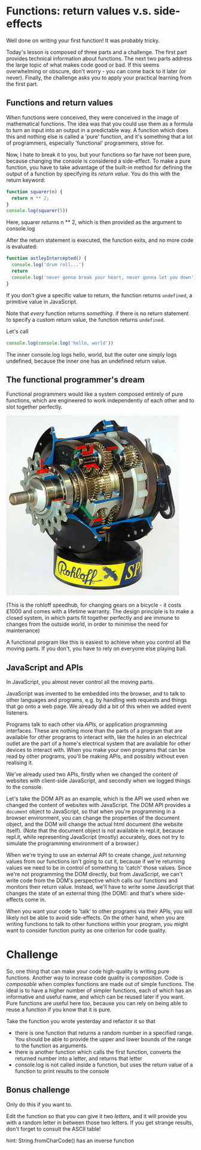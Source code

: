 # Functions: return values v.s. side-effects

Well done on writing your first function! It was probably tricky. 

Today's lesson is composed of three parts and a challenge. The first part provides technical information about functions. The next two parts address the large topic of what makes code good or bad. If this seems overwhelming or obscure, don't worry - you can come back to it later (or never). Finally, the challenge asks you to apply your practical learning from the first part.

## Functions and return values

When functions were conceived, they were conceived in the image of mathematical functions. The idea was that you could use them as a formula to turn an input into an output in a predictable way. A function which does this and nothing else is called a 'pure' function, and it's something that a lot of programmers, especially 'functional' programmers, strive for. 

Now, I hate to break it to you, but your functions so far have _not_ been pure, because changing the console is considered a side-effect. To make a pure function, you have to take advantage of the built-in method for defining the output of a function by specifying its _return value_. You do this with the return keyword:

```javascript
function squarer(n) {
  return n ** 2;
}
console.log(squarer(5))
```

Here, squarer _returns_ n ** 2, which is then provided as the argument to console.log

After the return statement is executed, the function exits, and no more code is evaluated:

```javascript
function astleyIntercepted() {
  console.log('drum roll...')
  return
  console.log('never gonna break your heart, never gonna let you down')
}
```

If you don't give a specific value to return, the function returns ```undefined```, a primitive value in JavaScript. 

Note that _every_ function returns _something_. if there is no return statement to specify a custom return value, the function returns ```undefined```.

Let's call 

```javascript
console.log(console.log('hello, world'))
```

The inner console.log logs hello, world, but the outer one simply logs undefined, because the inner one has an undefined return value. 

## The functional programmer's dream

Functional programmers would like a system composed entirely of pure functions, which are engineered to work independently of each other and to slot together perfectly. 

![rohloff speedhub](../images/rohloff-speedhub.jpg)

(This is the rohloff speedhub, for changing gears on a bicycle - it costs £1000 and comes with a lifetime warranty. The design principle is to make a closed system, in which parts fit together perfectly and are immune to changes from the outside world, in order to minimise the need for maintenance)

A functional program like this is easiest to achieve when you control all the moving parts. If you don't, you have to rely on everyone else playing ball. 

## JavaScript and APIs

In JavaScript, you almost never control all the moving parts.

JavaScript was invented to be embedded into the browser, and to talk to other languages and programs, e.g. by handling web requests and things that go onto a web page. We already did a bit of this when we added event listeners. 

Programs talk to each other via _APIs_, or application programming interfaces. These are nothing more than the parts of a program that are available for other programs to interact with, like the holes in an electrical outlet are the part of a home's electrical system that are available for other devices to interact with. When you make your own programs that can be read by other programs, you'll be making APIs, and possibly without even realising it.

We've already used two APIs, firstly when we changed the content of websites with client-side JavaScript, and secondly when we logged things to the console.

Let's take the DOM API as an example, which is the API we used when we changed the content of websites with JavaScript. The DOM API provides a ```document``` object to JavaScript, so that when you're programming in a browser environment, you can change the properties of the document object, and the DOM will change the actual html document (the website itself). (Note that the document object is not available in repl.it, because repl.it, while representing JavaScript (mostly) accurately, does not try to simulate the programming environment of a browser.)

When we're trying to use an external API to create change, _just returning_ values from our functions isn't going to cut it, because if we're returning values we need to be in control of something to 'catch' those values. Since we're not programming the DOM directly, but from JavaScript, we can't write code from the DOM's perspective which calls our functions and monitors their return value. Instead, we'll have to write some JavaScript that changes the state of an external thing (the DOM): and that's where side-effects come in. 

When you want your code to 'talk' to other programs via their APIs, you will likely not be able to avoid side-effects. On the other hand, when you are writing functions to talk to other functions within your program, you might want to consider function purity as one criterion for code quality.


# Challenge

So, one thing that can make your code high-quality is writing pure functions. Another way to increase code quality is _composition_. Code is _composable_ when complex functions are made out of simple functions. The ideal is to have a higher number of simpler functions, each of which has an informative and useful name, and which can be reused later if you want. Pure functions are useful here too, because you can rely on being able to reuse a function if you know that it is pure.

Take the function you wrote yesterday and refactor it so that
- there is one function that returns a random number in a specified range. You should be able to provide the upper and lower bounds of the range to the function as arguments.
- there is another function which calls the first function, converts the returned number into a letter, and returns that letter
- console.log is not called inside a function, but uses the return value of a function to print results to the console

## Bonus challenge
Only do this if you want to.

Edit the function so that you can give it two _letters_, and it will provide you with a random letter in between those two letters. If you get strange results, don't forget to consult the ASCII table!

hint: String.fromCharCode() has an inverse function